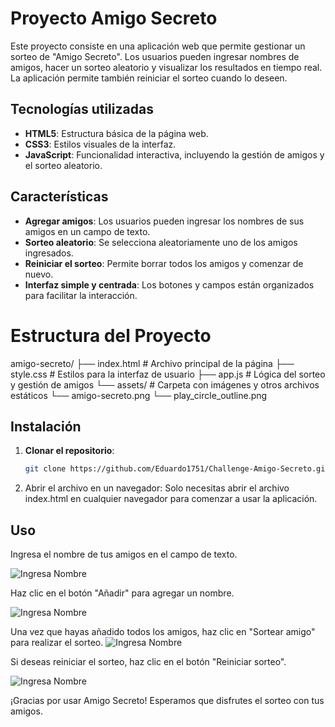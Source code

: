 # Proyecto Amigo Secreto

Este proyecto consiste en una aplicación web que permite gestionar un sorteo de "Amigo Secreto". Los usuarios pueden ingresar nombres de amigos, hacer un sorteo aleatorio y visualizar los resultados en tiempo real. La aplicación permite también reiniciar el sorteo cuando lo deseen.

## Tecnologías utilizadas

- **HTML5**: Estructura básica de la página web.
- **CSS3**: Estilos visuales de la interfaz.
- **JavaScript**: Funcionalidad interactiva, incluyendo la gestión de amigos y el sorteo aleatorio.

## Características

- **Agregar amigos**: Los usuarios pueden ingresar los nombres de sus amigos en un campo de texto.
- **Sorteo aleatorio**: Se selecciona aleatoriamente uno de los amigos ingresados.
- **Reiniciar el sorteo**: Permite borrar todos los amigos y comenzar de nuevo.
- **Interfaz simple y centrada**: Los botones y campos están organizados para facilitar la interacción. 

# Estructura del Proyecto

amigo-secreto/
├── index.html           # Archivo principal de la página
├── style.css            # Estilos para la interfaz de usuario
├── app.js               # Lógica del sorteo y gestión de amigos
└── assets/              # Carpeta con imágenes y otros archivos estáticos
    └── amigo-secreto.png
    └── play_circle_outline.png


## Instalación

1. **Clonar el repositorio**:
   ```bash
   git clone https://github.com/Eduardo1751/Challenge-Amigo-Secreto.git

2. Abrir el archivo en un navegador: Solo necesitas abrir el archivo index.html en cualquier navegador para comenzar a usar la aplicación.

## Uso
Ingresa el nombre de tus amigos en el campo de texto.

![Ingresa Nombre](assets/DigiteNombre.png)

Haz clic en el botón "Añadir" para agregar un nombre.

![Ingresa Nombre](assets/Añadir.png)

Una vez que hayas añadido todos los amigos, haz clic en "Sortear amigo" para realizar el sorteo.
![Ingresa Nombre](assets/SortearAmigo.png)

Si deseas reiniciar el sorteo, haz clic en el botón "Reiniciar sorteo".

![Ingresa Nombre](assets/ReiniciarSorteo.png)


¡Gracias por usar Amigo Secreto! Esperamos que disfrutes el sorteo con tus amigos.
